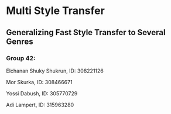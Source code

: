 # Multi Style Transfer
## Generalizing Fast Style Transfer to Several Genres
### Group 42:

Elchanan Shuky Shukrun, ID: 308221126

Mor Skurka, ID: 308466671

Yossi Dabush, ID: 305770729

Adi Lampert, ID: 315963280
